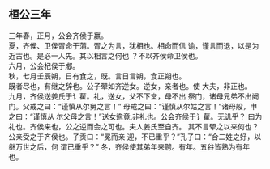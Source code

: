 ## 桓公三年

三年春，正月，公会齐侯于嬴。  
夏，齐侯、卫侯胥命于蒲。胥之为言，犹相也。相命而信
谕，谨言而退，以是为近古也。是必一人先。其以相言之何也
？不以齐侯命卫侯也。  
六月，公会杞侯于郕。  
秋，七月壬辰朔，日有食之，既。言日言朔，食正朔也。  
既者尽也，有继之辞也。公子翚如齐逆女。逆女，亲者也。使
大夫，非正也。  
九月，齐侯送姜氏于讠雚。礼，送女，父不下堂，母不出
祭门，诸母兄弟不出阙门。父戒之曰：“谨慎从尔舅之言！”
母戒之曰：“谨慎从尔姑之言！”诸母般，申之曰：“谨慎从
尔父母之言！”送女逾竟,非礼也。公会齐侯于讠雚。无讥乎？
曰为礼也。齐侯来也，公之逆而会之可也。夫人姜氏至自齐。
其不言翚之以来何也？公亲受之于齐侯也。子贡曰：“冕而亲
迎，不已重乎？”孔子曰：“合二姓之好，以继万世之后，何
谓已重乎？”
冬，齐侯使其弟年来聘。有年。五谷皆熟为有年也。  

